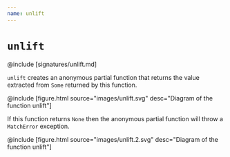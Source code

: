 ```yaml
---
name: unlift
---
```


# `unlift`

@include [signatures/unlift.md]

`unlift` creates an anonymous partial function that returns the value extracted from `Some` returned by this function.

@include [figure.html source="images/unlift.svg" desc="Diagram of the function unlift"]

If this function returns `None` then the anonymous partial function will throw a `MatchError` exception.

@include [figure.html source="images/unlift.2.svg" desc="Diagram of the function unlift"]

